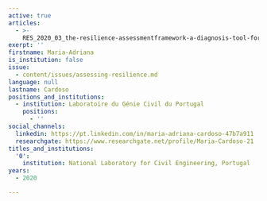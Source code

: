 ```yaml
---
active: true
articles:
  - >-
    RES_2020_03_the-resilience-assessmentframework-a-diagnosis-tool-for-cities-and-strategic-sectors
exerpt: ''
firstname: Maria-Adriana
is_institution: false
issue:
  - content/issues/assessing-resilience.md
language: null
lastname: Cardoso
positions_and_institutions:
  - institution: Laboratoire du Génie Civil du Portugal
    positions:
      - ''
social_channels:
  linkedin: https://pt.linkedin.com/in/maria-adriana-cardoso-47b7a911
  researchgate: https://www.researchgate.net/profile/Maria-Cardoso-21
titles_and_institutions:
  '0':
    institution: National Laboratory for Civil Engineering, Portugal
years:
  - 2020

---
```

